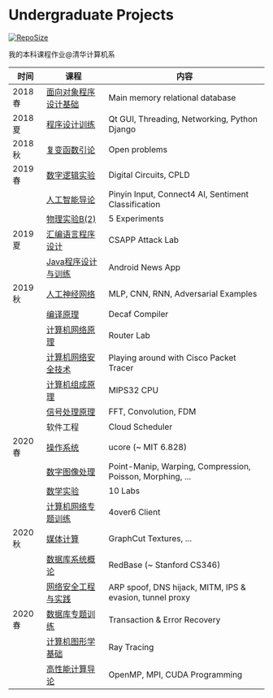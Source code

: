 # Undergraduate Projects

[![RepoSize](https://img.shields.io/github/repo-size/li-plus/undergrad)](https://github.com/li-plus/undergrad)

我的本科课程作业@清华计算机系

| 时间   | 课程                                         | 内容                                                      |
| ------ | -------------------------------------------- | --------------------------------------------------------- |
| 2018春 | [面向对象程序设计基础](面向对象程序设计基础) | Main memory relational database                           |
| 2018夏 | [程序设计训练](程序设计训练)                 | Qt GUI, Threading, Networking, Python Django              |
| 2018秋 | [复变函数引论](复变函数引论)                 | Open problems                                             |
| 2019春 | [数字逻辑实验](数字逻辑实验)                 | Digital Circuits, CPLD                                    |
|        | [人工智能导论](人工智能导论)                 | Pinyin Input, Connect4 AI, Sentiment Classification       |
|        | [物理实验B(2)](物理实验B(2))                 | 5 Experiments                                             |
| 2019夏 | [汇编语言程序设计](汇编语言程序设计)         | CSAPP Attack Lab                                          |
|        | [Java程序设计与训练](Java程序设计与训练)     | Android News App                                          |
| 2019秋 | [人工神经网络](人工神经网络)                 | MLP, CNN, RNN, Adversarial Examples                       |
|        | [编译原理](编译原理)                         | Decaf Compiler                                            |
|        | [计算机网络原理](计算机网络原理)             | Router Lab                                                |
|        | [计算机网络安全技术](计算机网络安全技术)     | Playing around with Cisco Packet Tracer                   |
|        | [计算机组成原理](计算机组成原理)             | MIPS32 CPU                                                |
|        | [信号处理原理](信号处理原理)                 | FFT, Convolution, FDM                                     |
|        | 软件工程                                     | Cloud Scheduler                                           |
| 2020春 | [操作系统](操作系统)                         | ucore (~ MIT 6.828)                                       |
|        | [数字图像处理](数字图像处理)                 | Point-Manip, Warping, Compression, Poisson, Morphing, ... |
|        | [数学实验](数学实验)                         | 10 Labs                                                   |
|        | [计算机网络专题训练](计算机网络专题训练)     | 4over6 Client                                             |
| 2020秋 | [媒体计算](媒体计算)                         | GraphCut Textures, ...                                    |
|        | [数据库系统概论](数据库系统概论)             | RedBase (~ Stanford CS346)                                |
|        | [网络安全工程与实践](网络安全工程与实践)     | ARP spoof, DNS hijack, MITM, IPS & evasion, tunnel proxy  |
| 2020春 | [数据库专题训练](数据库专题训练)             | Transaction & Error Recovery                              |
|        | [计算机图形学基础](计算机图形学基础)         | Ray Tracing                                               |
|        | [高性能计算导论](高性能计算导论)             | OpenMP, MPI, CUDA Programming                             |

